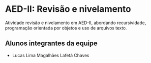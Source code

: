 # AED-II: Revisão e nivelamento
Atividade revisão e nivelamento em AED-II, abordando recursividade, programação orientada por objetos e uso de arquivos texto.

## Alunos integrantes da equipe

* Lucas Lima Magalhães Lafetá Chaves
